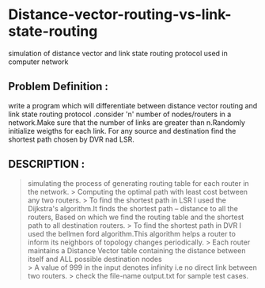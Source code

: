 # Distance-vector-routing-vs-link-state-routing
simulation of distance vector and link state routing protocol used in computer network

## Problem Definition :

write a program which will differentiate between distance vector routing and link state routing protocol .consider 'n' number of nodes/routers in a network.Make sure that the number of links are greater than n.Randomly initialize weigths for each link. For any source and destination find the shortest path chosen by DVR nad LSR.

## DESCRIPTION :
  
  > simulating the process of generating routing table for each router in the network.
	> Computing the optimal path with least cost between any two routers.
	> To find the shortest path in LSR I used the Dijkstra's algorithm.It finds the shortest path – distance to all the routers,      Based on which we find the routing table and the shortest path to all destination routers.
	> To find the shortest path in DVR I used the bellmen ford algorithm.This algorithm helps a router to inform its neighbors of    topology changes periodically.
	> Each router maintains a Distance Vector table containing the distance between itself and ALL possible destination nodes  
	> A value of 999 in the input denotes  infinity i.e no direct link between two routers. 
	> check the file-name output.txt for sample test cases.
